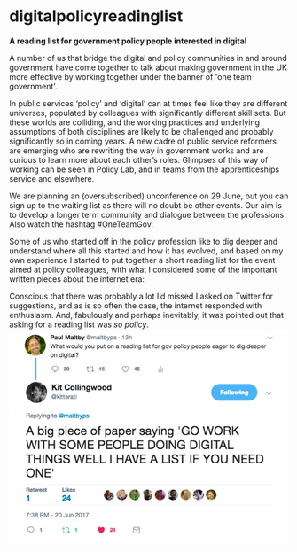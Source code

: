 # digitalpolicyreadinglist
**A reading list for government policy people interested in digital** 

A number of us that bridge the digital and policy communities in and around government have come together to talk about making government in the UK more effective by working together under the banner of 'one team government'. 

In public services ‘policy’ and ‘digital’ can at times feel like they are different universes, populated by colleagues with significantly different skill sets. But these worlds are colliding, and the working practices and underlying assumptions of both disciplines are likely to be challenged and probably significantly so in coming years. A new cadre of public service reformers are emerging who are rewriting the way in government works and are curious to learn more about each other’s roles. Glimpses of this way of working can be seen in Policy Lab, and in teams from the apprenticeships service and elsewhere.

We are planning an (oversubscribed) unconference on 29 June, but you can sign up to the waiting list as there will no doubt be other events. Our aim is to develop a longer term community and dialogue between the professions. Also watch the hashtag #OneTeamGov.

Some of us who started off in the policy profession like to dig deeper and understand where all this started and how it has evolved, and based on my own experience I started to put together a short reading list for the event aimed at policy colleagues, with what I considered some of the important written pieces about the internet era:

Conscious that there was probably a lot I’d missed I asked on Twitter for suggestions, and as is so often the case, the internet responded with enthusiasm. And, fabulously and perhaps inevitably, it was pointed out that asking for a reading list was *so policy*.
![pic of tweet](/ihavealistifyouneedone.png)

